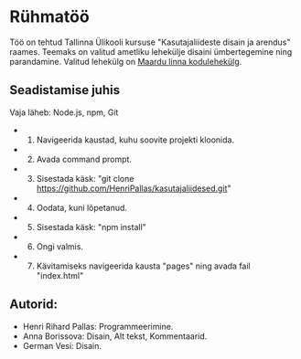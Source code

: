 # Rühmatöö

Töö on tehtud Tallinna Ülikooli kursuse "Kasutajaliideste disain ja arendus" raames.
Teemaks on valitud ametliku lehekülje disaini ümbertegemine ning parandamine.
Valitud lehekülg on [Maardu linna kodulehekülg](https://maardu.ee/).

## Seadistamise juhis

Vaja läheb: Node.js, npm, Git

- 1. Navigeerida kaustad, kuhu soovite projekti kloonida.
- 2. Avada command prompt.
- 3. Sisestada käsk: "git clone https://github.com/HenriPallas/kasutajaliidesed.git"
- 4. Oodata, kuni lõpetanud.
- 5. Sisestada käsk: "npm install"
- 6. Ongi valmis.
- 7. Kävitamiseks navigeerida kausta "pages" ning avada fail "index.html"

## Autorid:
- Henri Rihard Pallas: Programmeerimine.
- Anna Borissova: Disain, Alt tekst, Kommentaarid.
- German Vesi: Disain.

